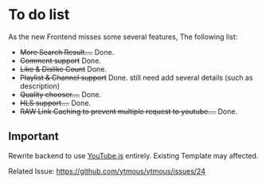 # To do list
As the new Frontend misses some several features, The following list:

- ~~More Search Result....~~ Done.
- ~~Comment support~~ Done.
- ~~Like & Dislike Count~~ Done.
- ~~Playlist & Channel support~~ Done. still need add several details (such as description)
- ~~Quality chooser....~~ Done.
- ~~HLS support....~~ Done.
- ~~RAW Link Caching to prevent multiple request to youtube....~~ Done.

## Important

Rewrite backend to use [YouTube.js](https://github.com/LuanRT/YouTube.js) entirely. Existing Template may affected.

Related Issue: https://github.com/ytmous/ytmous/issues/24
